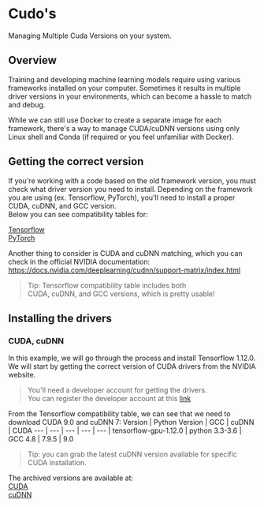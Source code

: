 # Cudo's
Managing Multiple Cuda Versions on your system.

## Overview
Training and developing machine learning models require using various frameworks installed on your computer. Sometimes it results in multiple driver versions in your environments, which can become a hassle to match and debug.

While we can still use Docker to create a separate image for each framework, there's a way to manage CUDA/cuDNN versions using only Linux shell and Conda (if required or you feel unfamiliar with Docker).

## Getting the correct version
If you're working with a code based on the old framework version, you must check what driver version you need to install.
Depending on the framework you are using (ex. Tensorflow, PyTorch), you'll need to install a proper CUDA, cuDNN, and GCC version.  
Below you can see compatibility tables for:

[Tensorflow](https://www.tensorflow.org/install/source#gpu)  
[PyTorch](https://pytorch.org/get-started/previous-versions/)


Another thing to consider is CUDA and cuDNN matching, which you can check in the official NVIDIA documentation:
https://docs.nvidia.com/deeplearning/cudnn/support-matrix/index.html


>Tip: Tensorflow compatibility table includes both  
>CUDA, cuDNN, and GCC versions, which is pretty usable!


## Installing the drivers
### CUDA, cuDNN 
In this example, we will go through the process and install Tensorflow 1.12.0.  
We will start by getting the correct version of CUDA drivers from the NVIDIA website.

>You'll need a developer account for getting the drivers.  
>You can register the developer account at this [link](https://developer.nvidia.com/login)

From the Tensorflow compatibility table, we can see that we need to download CUDA 9.0 and cuDNN 7:
Version | Python Version | GCC | cuDNN | CUDA
--- | --- | --- | --- | --- |
tensorflow-gpu-1.12.0 | python 3.3-3.6 | GCC 4.8 | 7.9.5 | 9.0
>Tip: you can grab the latest cuDNN version available for specific CUDA installation.

The archived versions are available at:  
[CUDA](https://developer.nvidia.com/cuda-toolkit-archive)  
[cuDNN](https://developer.nvidia.com/rdp/cudnn-archive)


